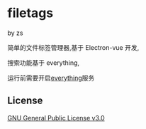 # filetags

by zs

简单的文件标签管理器,基于 Electron-vue 开发,

搜索功能基于 everything,

运行前需要开启[everything](www.voidtools.com)服务

## License

[GNU General Public License v3.0](LICENSE)


